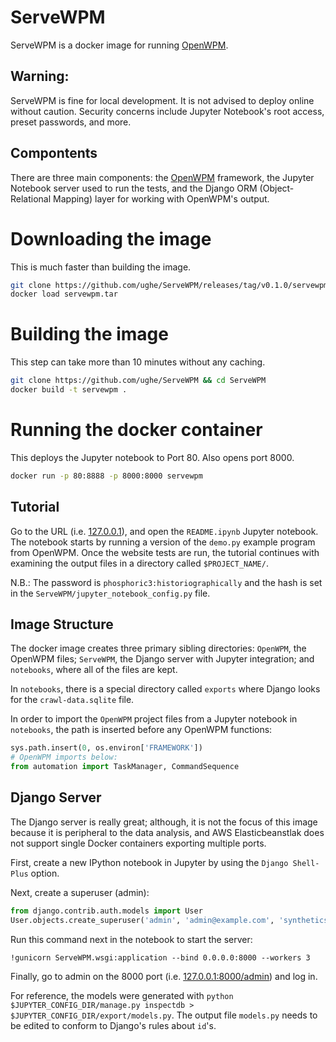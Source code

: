 # ServeWPM
ServeWPM is a docker image for running [OpenWPM](https://github.com/citp/OpenWPM).

## Warning:
ServeWPM is fine for local development. It is not advised to deploy online without caution. Security concerns include Jupyter Notebook's root access, preset passwords, and more. 

## Compontents
There are three main components: the [OpenWPM](https://github.com/citp/OpenWPM) framework, the Jupyter Notebook server used to run the tests, and the Django ORM (Object-Relational Mapping) layer for working with OpenWPM's output.

# Downloading the image
This is much faster than building the image.
```bash
git clone https://github.com/ughe/ServeWPM/releases/tag/v0.1.0/servewpm.tar
docker load servewpm.tar
```

# Building the image
This step can take more than 10 minutes without any caching.
```bash
git clone https://github.com/ughe/ServeWPM && cd ServeWPM
docker build -t servewpm .
```

# Running the docker container
This deploys the Jupyter notebook to Port 80. Also opens port 8000.
```bash
docker run -p 80:8888 -p 8000:8000 servewpm
```

## Tutorial
Go to the URL (i.e. [127.0.0.1](127.0.0.1/)), and open the `README.ipynb` Jupyter notebook. The notebook starts by running a version of the `demo.py` example program from OpenWPM. Once the website tests are run, the tutorial continues with examining the output files in a directory called `$PROJECT_NAME/`.

N.B.: The password is `phosphoric3:historiographically` and the hash is set in the `ServeWPM/jupyter_notebook_config.py` file.

## Image Structure
The docker image creates three primary sibling directories: `OpenWPM`, the OpenWPM files; `ServeWPM`, the Django server with Jupyter integration; and `notebooks`, where all of the files are kept. 

In `notebooks`, there is a special directory called `exports` where Django looks for the `crawl-data.sqlite` file.

In order to import the `OpenWPM` project files from a Jupyter notebook in `notebooks`, the path is inserted before any OpenWPM functions:
```python
sys.path.insert(0, os.environ['FRAMEWORK'])
# OpenWPM imports below:
from automation import TaskManager, CommandSequence
```

## Django Server
The Django server is really great; although, it is not the focus of this image because it is peripheral to the data analysis, and AWS Elasticbeanstlak does not support single Docker containers exporting multiple ports.

First, create a new IPython notebook in Jupyter by using the `Django Shell-Plus` option.

Next, create a superuser (admin):
```python
from django.contrib.auth.models import User
User.objects.create_superuser('admin', 'admin@example.com', 'synthetics1126599/commencements')
```
Run this command next in the notebook to start the server:
```
!gunicorn ServeWPM.wsgi:application --bind 0.0.0.0:8000 --workers 3
```
Finally, go to admin on the 8000 port (i.e. [127.0.0.1:8000/admin](http://127.0.0.1:8000/admin)) and log in.

For reference, the models were generated with `python $JUPYTER_CONFIG_DIR/manage.py inspectdb > $JUPYTER_CONFIG_DIR/export/models.py`. The output file `models.py` needs to be edited to conform to Django's rules about `id`'s.
